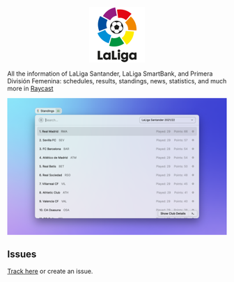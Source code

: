 <p align="center">
  <img src="assets/icon.png" height="128">
</p>

All the information of LaLiga Santander, LaLiga SmartBank, and Primera División Femenina: schedules, results, standings, news, statistics, and much more in [Raycast](https://raycast.com/)

![Example](./metadata/laliga-01.png)

## Issues

[Track here](https://github.com/anhthang/raycast-laliga/issues) or create an issue.
